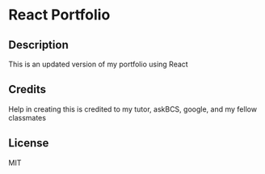 # React Portfolio

## Description
    
This is an updated version of my portfolio using React

## Credits
    
Help in creating this is credited to my tutor, askBCS, google, and my fellow classmates    

## License

MIT
    
    